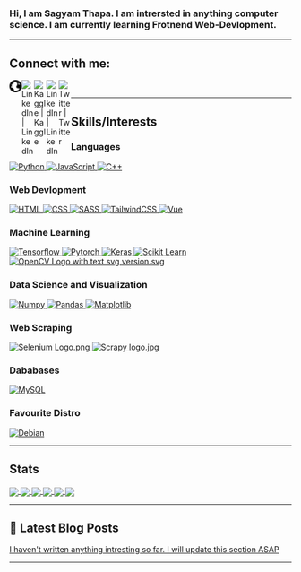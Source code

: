 ### Hi, I am Sagyam Thapa. I am intrersted in anything computer science. I am currently learning Frotnend Web-Devlopment. 
_____________________________________________________________________________________________________________________________________________

## Connect with me:

[<img align="left" alt="Sagyam.com" width="22px" src="https://raw.githubusercontent.com/iconic/open-iconic/master/svg/globe.svg" />][website]
[<img align="left" alt="LinkedIn | LinkedIn" width="22px" src="https://cdn.jsdelivr.net/npm/simple-icons@v3/icons/linkedin.svg" />][linkedin]
[<img align="left" alt="Kaggle | Kaggle" width="22px" src="https://cdn.jsdelivr.net/npm/simple-icons@v3/icons/kaggle.svg" />][kaggle]
[<img align="left" alt="LinkedIn | LinkedIn" width="22px" src="https://cdn.jsdelivr.net/npm/simple-icons@3.3.0/icons/jupyter.svg" />][jovian ml]
[<img align="left" alt="Twitter | Twitter" width="22px" src="https://cdn.jsdelivr.net/npm/simple-icons@v3/icons/twitter.svg" />][twitter]
<br>
________________________________________________________________________________________________________________________________________________

## Skills/Interests

### Languages

<a href="https://www.python.org/">
  <img
    alt="Python"
    height="80"
    width="80"
    src="https://devicons.github.io/devicon/devicon.git/icons/python/python-original.svg" />
</a>
<a href="https://www.javascript.com/">
  <img
    alt="JavaScript"
    height="80"
    width="80"
    src="https://devicons.github.io/devicon/devicon.git/icons/javascript/javascript-original.svg" />
</a>

<a href="http://www.cplusplus.org/">
  <img
    alt="C++"
    height="80"
    width="80"
    src="https://upload.wikimedia.org/wikipedia/commons/1/18/ISO_C%2B%2B_Logo.svg" />
</a>

### Web Devlopment

<a href="https://devdocs.io/#/html/">
  <img
    alt="HTML"
    height="80"
    width="80"
    src="https://upload.wikimedia.org/wikipedia/commons/thumb/6/61/HTML5_logo_and_wordmark.svg/240px-HTML5_logo_and_wordmark.svg.png">
</a>
  
<a href="https://devdocs.io/#/css/">
  <img
    alt="CSS"
    height="80"
    width="60"
    src="https://upload.wikimedia.org/wikipedia/commons/thumb/d/d5/CSS3_logo_and_wordmark.svg/340px-CSS3_logo_and_wordmark.svg.png">
</a>
  
<a href="https://sass-lang.com/">
  <img
    alt="SASS"
    height="80"
    width="100"
    src="https://upload.wikimedia.org/wikipedia/commons/thumb/9/96/Sass_Logo_Color.svg/320px-Sass_Logo_Color.svg.png">
</a>

<a href="https://tailwindcss.com/">
  <img
    alt="TailwindCSS"
    height="80"
    width="240"
  src="https://camo.githubusercontent.com/87d7034892fd41dc88f3606bb44b853f87cd2c51/68747470733a2f2f7265666163746f72696e6775692e6e7963332e63646e2e6469676974616c6f6365616e7370616365732e636f6d2f7461696c77696e642d6c6f676f2e737667">
</a>
  
<a href="https://vuejs.org">
  <img
    alt="Vue"
    height="80"
    width="100"
    src="https://upload.wikimedia.org/wikipedia/commons/thumb/9/95/Vue.js_Logo_2.svg/277px-Vue.js_Logo_2.svg.png">
</a>

### Machine Learning

<a href="https://tensorflow.org/">
  <img
    alt="Tensorflow"
    height="80"
    width="80"
    src="https://upload.wikimedia.org/wikipedia/commons/2/2d/Tensorflow_logo.svg" />
</a>

<a href="https://pytorch.org/">
  <img
    alt="Pytorch"
    height="80"
    width="240"
    src="https://raw.githubusercontent.com/pytorch/pytorch/c68a99bd616556872f74775ba11f1d28339dc297/docs/source/_static/img/pytorch-logo-dark.svg">
</a>
  
<a href="https://keras.io/">
  <img
    alt="Keras"
    height="80"
    width="80"
    src="https://upload.wikimedia.org/wikipedia/commons/a/ae/Keras_logo.svg">
</a>
  
<a href="https://scikit-learn.org/">
  <img
    alt="Scikit Learn"
    height="80"
    width="80"
    src="https://raw.githubusercontent.com/valohai/ml-logos/5127528b5baadb77a6ea4b999a47b4e86bf0f98b/scikit-learn.svg">
</a>

<a href="https://opencv.org/">
  <img src="https://upload.wikimedia.org/wikipedia/commons/3/32/OpenCV_Logo_with_text_svg_version.svg"
       alt="OpenCV Logo with text svg version.svg"
       height="80"
       width="80">
</a>
                                                                                                                      
### Data Science and Visualization

<a href="https://numpy.org/">
   <img
    alt="Numpy"
    height="80"
    width="80"
    src="https://raw.githubusercontent.com/valohai/ml-logos/5127528b5baadb77a6ea4b999a47b4e86bf0f98b/numpy-logo.svg">
</a>                                                                                                                

<a href="https://pandas.io/">
  <img
    alt="Pandas"
    height="80"
    width="120"
    src="https://raw.githubusercontent.com/valohai/ml-logos/5127528b5baadb77a6ea4b999a47b4e86bf0f98b/pandas.svg">
</a>
  
<a href="https://matplotlib.org/">
  <img
    alt="Matplotlib"
    height="80"
    width="240"
    src="https://raw.githubusercontent.com/valohai/ml-logos/5127528b5baadb77a6ea4b999a47b4e86bf0f98b/matplotlib.svg">
</a>

### Web Scraping

<a href="https://www.selenium.dev/">
  <img src="https://upload.wikimedia.org/wikipedia/commons/thumb/d/d5/Selenium_Logo.png/1200px-Selenium_Logo.png"
       alt="Selenium Logo.png"
       height="80"
      width="80">
</a>

<a href="https://scrapy.org/">
  <img src="https://upload.wikimedia.org/wikipedia/commons/b/b4/Scrapy_logo.jpg"
       alt="Scrapy logo.jpg"
       height="80"
       width="240">
</a>

### Dababases

<a href="https://www.mysql.com/">
  <img
    alt="MySQL"
    height="80"
    width="80"
    src="https://devicons.github.io/devicon/devicon.git/icons/mysql/mysql-original.svg" />
</a>

### Favourite Distro

<a href="https://www.debian.org/">
  <img 
    alt="Debian"
    height="80"
    width="80"
    src="https://upload.wikimedia.org/wikipedia/commons/4/4a/Debian-OpenLogo.svg" />
</a>


____

## Stats

<a href="https://github-readme-stats.vercel.app/api?username=Sagyam&hide=contribs,prs,issues&include_all_commits=true&show_icons=true&layout=compact">
  <img align="center" src="https://github-readme-stats.vercel.app/api?username=Sagyam&hide=contribs,prs,issues&include_all_commits=true&show_icons=true&layout=compact">
</a>

<a href="https://github-readme-stats.vercel.app/api/top-langs/?username=Sagyam&langs_count=5">
  <img align="center" src="https://github-readme-stats.vercel.app/api/top-langs/?username=Sagyam&langs_count=5">
</a>

<a href="https://github.com/Sagyam/Frontend-Mini-Projects">
  <img align="center" src="https://github-readme-stats.vercel.app/api/pin/?username=Sagyam&repo=Frontend-Mini-Projects&layout=compact">
</a>

<a href="https://github.com/Sagyam/Eye-Catching-Landing-Pages">
  <img align="center" src="https://github-readme-stats.vercel.app/api/pin/?username=Sagyam&repo=Eye-Catching-Landing-Pages&layout=compact">
      
<a href="https://github.com/Sagyam/Delicious-Meals">
  <img align="center" src="https://github-readme-stats.vercel.app/api/pin/?username=Sagyam&repo=Delicious-Meals&layout=compact">
</a>
  
<a href="https://github.com/Sagyam/Loruki-Website">
  <img align="center" src="https://github-readme-stats.vercel.app/api/pin/?username=Sagyam&repo=Loruki-Website&layout=compact">
</a>


____
## 📕 Latest Blog Posts

<!-- BLOG-POST-LIST:START -->

[I haven't written anything intresting so far. I will update this section ASAP](#)

____
[website]: https://sagyamthapa.me
[linkedin]: https://www.linkedin.com/in/sagyam-thapa-b56586178/
[kaggle]: https://www.kaggle.com/sagyamthapa
[jovian ml]: https://jovian.ml/sagyamthapa32
[twitter]: https://twitter.com/sagyam21
